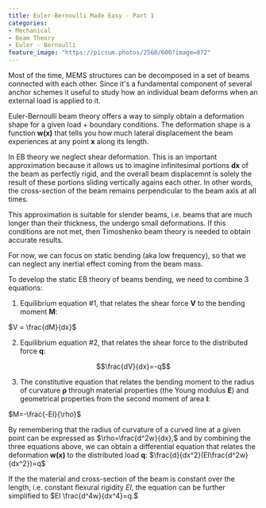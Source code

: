 ```yaml
---
title: Euler-Bernoulli Made Easy - Part 1
categories:
- Mechanical
- Beam Theory
- Euler - Bernoulli
feature_image: "https://picsum.photos/2560/600?image=872"
---
```


Most of the time, MEMS structures can be decomposed in a set of beams connected with each other. Since it's a fundamental component of several anchor schemes it useful to study how an individual beam deforms when an external load is applied to it.

Euler-Bernoulli beam theory offers a way to simply obtain a deformation shape for a given load + boundary conditions. The deformation shape is a function **w(x)** that tells you how much lateral displacement the beam experiences at any point **x** along its length.

In EB theory we neglect shear deformation. This is an important approximation because it allows us to imagine infinitesimal portions **dx** of the beam as perfectly rigid, and the overall beam displacemnt is solely the result of these portions sliding vertically agains each other. In other words, the cross-section of the beam remains perpendicular to the beam axis at all times.

This approximation is suitable for slender beams, i.e. beams that are much longer than their thickness, the undergo small deformations. If this conditions are not met, then Timoshenko beam theory is needed to obtain accurate results.

For now, we can focus on static bending (aka low frequency), so that we can neglect any inertial effect coming from the beam mass.

To develop the static EB theory of beams bending, we need to combine 3 equations:

1. Equilibrium equation #1, that relates the shear force **V** to the bending moment **M**: 

$V = \frac{dM}{dx}$

2. Equilibrium equation #2, that relates the shear force to the distributed force **q**: 

$$\frac{dV}{dx}=-q$$

3. The constitutive equation that relates the bending moment to the radius of curvature **ρ** through material properties (the Young modulus **E**) and geometrical properties from the second moment of area **I**: 

$M=-\frac{-EI}{\rho}$

By remembering that the radius of curvature of a curved line at a given point can be expressed as $\rho=\frac{d^2w}{dx},$ and by combining the three equations above, we can obtain a differential equation that relates the deformation **w(x)** to the distributed load **q**: $\frac{d}{dx^2}(EI\frac{d^2w}{dx^2})=q$

If the the material and cross-section of the beam is constant over the length, i.e. constant flexural rigidity *EI*, the equation can be further simplified to $EI \frac{d^4w}{dx^4}=q.$
